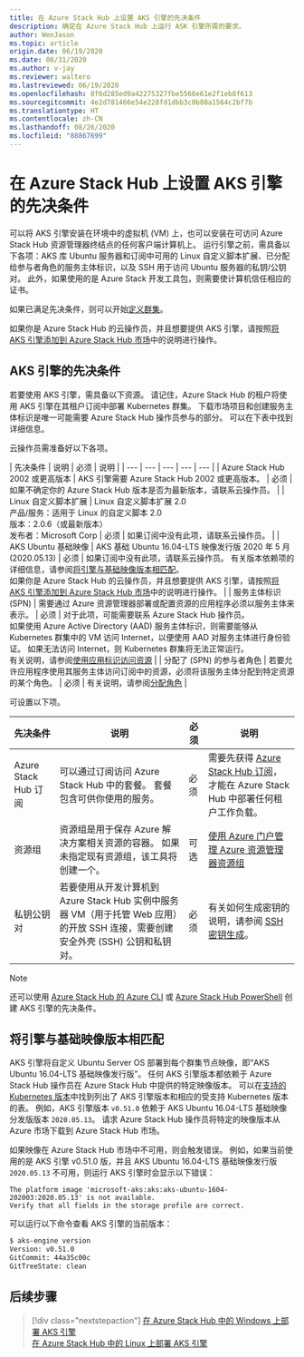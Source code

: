 ```yaml
---
title: 在 Azure Stack Hub 上设置 AKS 引擎的先决条件
description: 确定在 Azure Stack Hub 上运行 ASK 引擎所需的要求。
author: WenJason
ms.topic: article
origin.date: 06/19/2020
ms.date: 08/31/2020
ms.author: v-jay
ms.reviewer: waltero
ms.lastreviewed: 06/19/2020
ms.openlocfilehash: 8f6d285ed9a42275327fbe5566e61e2f1eb8f613
ms.sourcegitcommit: 4e2d781466e54e228fd1dbb3c0b80a1564c2bf7b
ms.translationtype: HT
ms.contentlocale: zh-CN
ms.lasthandoff: 08/26/2020
ms.locfileid: "88867699"
---
```

# <a name="set-up-the-prerequisites-for-the-aks-engine-on-azure-stack-hub"></a>在 Azure Stack Hub 上设置 AKS 引擎的先决条件

可以将 AKS 引擎安装在环境中的虚拟机 (VM) 上，也可以安装在可访问 Azure Stack Hub 资源管理器终结点的任何客户端计算机上。 运行引擎之前，需具备以下各项：AKS 库 Ubuntu 服务器和订阅中可用的 Linux 自定义脚本扩展、已分配给参与者角色的服务主体标识，以及 SSH 用于访问 Ubuntu 服务器的私钥/公钥对。 此外，如果使用的是 Azure Stack 开发工具包，则需要使计算机信任相应的证书。

如果已满足先决条件，则可以开始[定义群集](azure-stack-kubernetes-aks-engine-deploy-cluster.md)。

如果你是 Azure Stack Hub 的云操作员，并且想要提供 AKS 引擎，请按照[将 AKS 引擎添加到 Azure Stack Hub 市场](../operator/azure-stack-aks-engine.md)中的说明进行操作。

## <a name="prerequisites-for-the-aks-engine"></a>AKS 引擎的先决条件

若要使用 AKS 引擎，需具备以下资源。 请记住，Azure Stack Hub 的租户将使用 AKS 引擎在其租户订阅中部署 Kubernetes 群集。 下载市场项目和创建服务主体标识是唯一可能需要 Azure Stack Hub 操作员参与的部分。 可以在下表中找到详细信息。

云操作员需准备好以下各项。

| 先决条件 | 说明 | 必须 | 说明 |
| --- | --- | --- | --- | --- |
| Azure Stack Hub 2002 或更高版本 | AKS 引擎需要 Azure Stack Hub 2002 或更高版本。 | 必须 | 如果不确定你的 Azure Stack Hub 版本是否为最新版本，请联系云操作员。 |
| Linux 自定义脚本扩展 | Linux 自定义脚本扩展 2.0<br>产品/服务：适用于 Linux 的自定义脚本 2.0<br>版本：2.0.6（或最新版本）<br>发布者：Microsoft Corp | 必须 | 如果订阅中没有此项，请联系云操作员。 |
| AKS Ubuntu 基础映像 | AKS 基础 Ubuntu 16.04-LTS 映像发行版 2020 年 5 月 (2020.05.13) | 必须 | 如果订阅中没有此项，请联系云操作员。 有关版本依赖项的详细信息，请参阅[将引擎与基础映像版本相匹配](#matching-engine-to-base-image-version)。<br> 如果你是 Azure Stack Hub 的云操作员，并且想要提供 AKS 引擎，请按照[将 AKS 引擎添加到 Azure Stack Hub 市场](../operator/azure-stack-aks-engine.md)中的说明进行操作。 |
| 服务主体标识 (SPN) |  需要通过 Azure 资源管理器部署或配置资源的应用程序必须以服务主体来表示。 | 必须 | 对于此项，可能需要联系 Azure Stack Hub 操作员。<br>如果使用 Azure Active Directory (AAD) 服务主体标识，则需要能够从 Kubernetes 群集中的 VM 访问 Internet，以便使用 AAD 对服务主体进行身份验证。 如果无法访问 Internet，则 Kubernetes 群集将无法正常运行。<br>有关说明，请参阅[使用应用标识访问资源](../operator/azure-stack-create-service-principals.md) |
| 分配了 (SPN) 的参与者角色 | 若要允许应用程序使用其服务主体访问订阅中的资源，必须将该服务主体分配到特定资源的某个角色。 | 必须 | 有关说明，请参阅[分配角色](../operator/azure-stack-create-service-principals.md#assign-a-role) |


可设置以下项。

| 先决条件 | 说明 | 必须 | 说明 |
| --- | --- | --- | --- |
| Azure Stack Hub 订阅 | 可以通过订阅访问 Azure Stack Hub 中的套餐。 套餐包含可供你使用的服务。 | 必须 | 需要先获得 [Azure Stack Hub 订阅](./azure-stack-subscribe-services.md)，才能在 Azure Stack Hub 中部署任何租户工作负载。 |
| 资源组 | 资源组是用于保存 Azure 解决方案相关资源的容器。 如果未指定现有资源组，该工具将创建一个。 | 可选 | [使用 Azure 门户管理 Azure 资源管理器资源组](/azure-resource-manager/manage-resource-groups-portal) |
| 私钥公钥对 | 若要使用从开发计算机到 Azure Stack Hub 实例中服务器 VM（用于托管 Web 应用）的开放 SSH 连接，需要创建安全外壳 (SSH) 公钥和私钥对。 | 必须 | 有关如何生成密钥的说明，请参阅 [SSH 密钥生成](./azure-stack-dev-start-howto-ssh-public-key.md)。|


> [!Note]  
> 还可以使用 [Azure Stack Hub 的 Azure CLI](./azure-stack-version-profiles-azurecli2.md) 或 [Azure Stack Hub PowerShell](../operator/azure-stack-powershell-install.md) 创建 AKS 引擎的先决条件。

## <a name="matching-engine-to-base-image-version"></a>将引擎与基础映像版本相匹配

AKS 引擎将自定义 Ubuntu Server OS 部署到每个群集节点映像，即“AKS Ubuntu 16.04-LTS 基础映像发行版”。 任何 AKS 引擎版本都依赖于 Azure Stack Hub 操作员在 Azure Stack Hub 中提供的特定映像版本。 可以在[支持的 Kubernetes 版本](https://github.com/Azure/aks-engine/blob/master/docs/topics/azure-stack.md#supported-aks-engine-versions)中找到列出了 AKS 引擎版本和相应的受支持 Kubernetes 版本的表。 例如，AKS 引擎版本 `v0.51.0` 依赖于 AKS Ubuntu 16.04-LTS 基础映像分发版版本 `2020.05.13`。 请求 Azure Stack Hub 操作员将特定的映像版本从 Azure 市场下载到 Azure Stack Hub 市场。

如果映像在 Azure Stack Hub 市场中不可用，则会触发错误。 例如，如果当前使用的是 AKS 引擎 v0.51.0 版，并且 AKS Ubuntu 16.04-LTS 基础映像发行版 `2020.05.13` 不可用，则运行 AKS 引擎时会显示以下错误： 

```Text  
The platform image 'microsoft-aks:aks:aks-ubuntu-1604-202003:2020.05.13' is not available. 
Verify that all fields in the storage profile are correct.
```

可以运行以下命令查看 AKS 引擎的当前版本：

```bash  
$ aks-engine version
Version: v0.51.0
GitCommit: 44a35c00c
GitTreeState: clean
```

## <a name="next-steps"></a>后续步骤

> [!div class="nextstepaction"]
> [在 Azure Stack Hub 中的 Windows 上部署 AKS 引擎](azure-stack-kubernetes-aks-engine-deploy-windows.md)  
> [在 Azure Stack Hub 中的 Linux 上部署 AKS 引擎](azure-stack-kubernetes-aks-engine-deploy-linux.md)